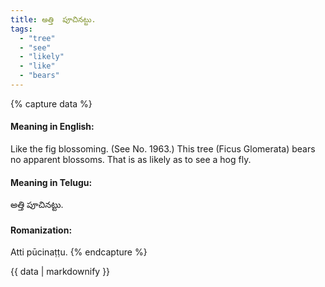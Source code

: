 ```yaml
---
title: అత్తి  పూచినట్టు.
tags:
  - "tree"
  - "see"
  - "likely"
  - "like"
  - "bears"
---
```


{% capture data %}
#### Meaning in English:
Like the fig blossoming.
(See No. 1963.)
This tree (Ficus Glomerata) bears no apparent blossoms.
That is as likely as to see a hog fly.

#### Meaning in Telugu:
అత్తి  పూచినట్టు.

#### Romanization:
Atti  pūcinaṭṭu.
{% endcapture %}

{{ data | markdownify }}

